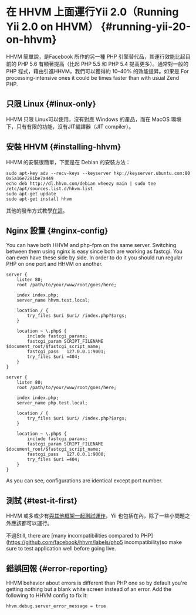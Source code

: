 # 在 HHVM 上面運行Yii 2.0（Running Yii 2.0 on HHVM） {#running-yii-20-on-hhvm}

HHVM 簡單說，是Facebook 所作的另一種 PHP 引擎替代品，其運行效能比起目前的 PHP 5.6 有顯著提高（比起 PHP 5.5 和 PHP 5.4 提高更多）。通常對一般的 PHP 程式，藉由引進HHVM，我們可以獲得約 10–40% 的效能提昇。如果是 For processing-intensive ones it could be times faster than with usual Zend PHP.

## 只限 Linux {#linux-only}

HHVM 只限 Linux可以使用，沒有對應 Windows 的產品，而在 MacOS 環境下，只有有限的功能，沒有JIT編譯器（JIT compiler）。

## 安裝 HHVM {#installing-hhvm}

HHVM 的安裝很簡單，下面是在 Debian 的安裝方法：

```
sudo apt-key adv --recv-keys --keyserver hkp://keyserver.ubuntu.com:80 0x5a16e7281be7a449
echo deb http://dl.hhvm.com/debian wheezy main | sudo tee /etc/apt/sources.list.d/hhvm.list
sudo apt-get update
sudo apt-get install hhvm
```

其他的發布方式教學[在這](https://docs.hhvm.com/hhvm/getting-started/getting-started)。

## Nginx 設置 {#nginx-config}

You can have both HHVM and php-fpm on the same server. Switching between them using nginx is easy since both are working as fastcgi. You can even have these side by side. In order to do it you should run regular PHP on one port and HHVM on another.

```nginx
server {
    listen 80;
    root /path/to/your/www/root/goes/here;

    index index.php;
    server_name hhvm.test.local;

    location / {
        try_files $uri $uri/ /index.php?$args;
    }

    location ~ \.php$ {
        include fastcgi_params;
        fastcgi_param SCRIPT_FILENAME $document_root/$fastcgi_script_name;
        fastcgi_pass   127.0.0.1:9001;
        try_files $uri =404;
    }
}

server {
    listen 80;
    root /path/to/your/www/root/goes/here;

    index index.php;
    server_name php.test.local;

    location / {
        try_files $uri $uri/ /index.php?$args;
    }

    location ~ \.php$ {
        include fastcgi_params;
        fastcgi_param SCRIPT_FILENAME $document_root/$fastcgi_script_name;
        fastcgi_pass   127.0.0.1:9000;
        try_files $uri =404;
    }
}
```

As you can see, configurations are identical except port number.

## 測試 {#test-it-first}

HHVM 或多或少有[與其他框架一起測試運作](http://hhvm.com/frameworks/)，Yii 也包括在內，除了一些小問題之外應該都可以運行。

不過Still, there are [many incompatibilities compared to PHP](https://github.com/facebook/hhvm/labels/php5 incompatibility)so make sure to test application well before going live.

## 錯誤回報 {#error-reporting}

HHVM behavior about errors is different than PHP one so by default you're getting nothing but a blank white screen instead of an error. Add the following to HHVM config to fix it:

```
hhvm.debug.server_error_message = true
```



